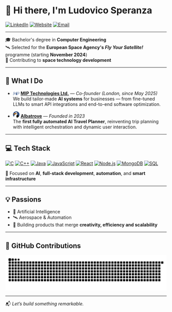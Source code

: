 # 👋 Hi there, I'm Ludovico Speranza

[![LinkedIn](https://img.shields.io/badge/LinkedIn-blue?style=flat-square&logo=linkedin&logoColor=white)](https://www.linkedin.com/in/ludovicosperanza)
[![Website](https://img.shields.io/badge/Website-miptechnologies.tech-24292f?style=flat-square&logo=google-chrome&logoColor=white)](https://www.miptechnologies.tech)
[![Email](https://img.shields.io/badge/Email-ludovico%40miptechnologies.tech-d14836?style=flat-square&logo=gmail&logoColor=white)](mailto:ludovico@albatrove.com)

---

🎓 Bachelor's degree in **Computer Engineering**  
🛰️ Selected for the **European Space Agency's _Fly Your Satellite!_** programme (starting **November 2024**)  
🚀 Contributing to **space technology development**

---

## 🧠 What I Do

- <img src="https://github.com/lvdoviko/lvdoviko/blob/main/BlockMIP_F.png?raw=true" alt="Mip Technologies Logo" width="20"/> **[MIP Technologies Ltd.](https://www.miptechnologies.tech)** — *Co-founder (London, since May 2025)*  
  We build tailor-made **AI systems** for businesses — from fine-tuned LLMs to smart API integrations and end-to-end software optimization.

- <img src="https://github.com/lvdoviko/lvdoviko/blob/main/Albatrove-Logo.png?raw=true" alt="Albatrove Logo" width="20"/> **[Albatrove](https://www.albatrove.com)** — *Founded in 2023*  
  The **first fully automated AI Travel Planner**, reinventing trip planning with intelligent orchestration and dynamic user interaction.

---

## 💻 Tech Stack

[![C](https://img.shields.io/badge/C-A8B9CC?style=flat-square&logo=c&logoColor=white)]()
[![C++](https://img.shields.io/badge/C++-00599C?style=flat-square&logo=c%2B%2B&logoColor=white)]()
[![Java](https://img.shields.io/badge/Java-ED8B00?style=flat-square&logo=java&logoColor=white)]()
[![JavaScript](https://img.shields.io/badge/JavaScript-F7DF1E?style=flat-square&logo=javascript&logoColor=black)]()
[![React](https://img.shields.io/badge/React-20232A?style=flat-square&logo=react&logoColor=61DAFB)]()
[![Node.js](https://img.shields.io/badge/Node.js-339933?style=flat-square&logo=node.js&logoColor=white)]()
[![MongoDB](https://img.shields.io/badge/MongoDB-47A248?style=flat-square&logo=mongodb&logoColor=white)]()
[![SQL](https://img.shields.io/badge/SQL-4479A1?style=flat-square&logo=postgresql&logoColor=white)]()

🧠 Focused on **AI**, **full-stack development**, **automation**, and **smart infrastructure**

---

## 💡 Passions

- 🤖 Artificial Intelligence  
- 🛰️ Aerospace & Automation  
- 🧩 Building products that merge **creativity, efficiency and scalability**

---

## 🐍 GitHub Contributions

![snake](https://github.com/lvdoviko/lvdoviko/blob/output/github-contribution-grid-snake-dark.svg?palette=github-dark)

---

📬 _Let’s build something remarkable._
